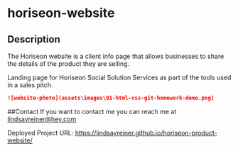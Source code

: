 # horiseon-website

## Description

The Horiseon website is a client info page that allows businesses to share the details of the product they are selling. 

Landing page for Horiseon Social Solution Services as part of the tools used in a sales pitch.

```md
![website-photo](assets\images\01-html-css-git-homework-demo.png)
```


##Contact
If you want to contact me you can reach me at lindsayreiner@hey.com


Deployed Project URL: https://lindsayreiner.github.io/horiseon-product-website/
